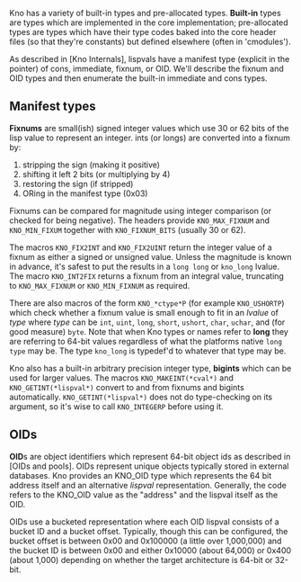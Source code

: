 Kno has a variety of built-in types and pre-allocated types. **Built-in** types are types which are implemented in the core implementation; pre-allocated types are types which have their type codes baked into the core header files (so that they're constants) but defined elsewhere (often in 'cmodules').

As described in [Kno Internals], lispvals have a manifest type (explicit in the pointer) of cons, immediate, fixnum, or OID. We'll describe the fixnum and OID types and then enumerate the built-in immediate and cons types.

## Manifest types

**Fixnums** are small(ish) signed integer values which use 30 or 62 bits of the lisp value to represent an integer. ints (or longs) are converted into a fixnum by:

1. stripping the sign (making it positive)
2. shifting it left 2 bits (or multiplying by 4)
3. restoring the sign (if stripped)
4. ORing in the manifest type (0x03)

Fixnums can be compared for magnitude using integer comparison (or checked for being negative). The headers provide `KNO_MAX_FIXNUM` and `KNO_MIN_FIXUM` together with `KNO_FIXNUM_BITS` (usually 30 or 62).

The macros `KNO_FIX2INT` and `KNO_FIX2UINT` return the integer value of a fixnum as either a signed or unsigned value. Unless the magnitude is known in advance, it's safest to put the results in a `long long` or `kno_long` lvalue. The macro `KNO_INT2FIX` returns a fixnum from an integral value, truncating to `KNO_MAX_FIXNUM` or `KNO_MIN_FIXNUM` as required.

There are also macros of the form `KNO_*ctype*P` (for example `KNO_USHORTP`) which check whether a fixnum value is small enough to fit in an *lvalue* of *type* where *type* can be `int`, `uint`, `long`, `short`, `ushort`, `char`, `uchar`, and (for good measure) `byte`. Note that when Kno types or names refer to **long** they are referring to 64-bit values regardless of what the platforms native `long type` may be. The type `kno_long` is typedef'd to whatever that type may be.

Kno also has a built-in arbitrary precision integer type, **bigints** which can be used for larger values. The macros `KNO_MAKEINT(*cval*)` and `KNO_GETINT(*lispval*)` convert to and from fixnums and bigints automatically. `KNO_GETINT(*lispval*)` does not do type-checking on its argument, so it's wise to call `KNO_INTEGERP` before using it.

## OIDs

**OID**s are object identifiers which represent 64-bit object ids as
  described in [OIDs and pools]. OIDs represent unique objects
  typically stored in external databases. Kno provides an KNO_OID type
  which represents the 64 bit address itself and an alternative
  *lispval* representation. Generally, the code refers to the KNO_OID
  value as the "address" and the lispval itself as the OID.

OIDs use a bucketed representation where each OID lispval consists of
a bucket ID and a bucket offset. Typically, though this can be
configured, the bucket offset is between 0x00 and 0x100000 (a little
over 1,000,000) and the bucket ID is between 0x00 and either 0x10000
(about 64,000) or 0x400 (about 1,000) depending on whether the target
architecture is 64-bit or 32-bit.
